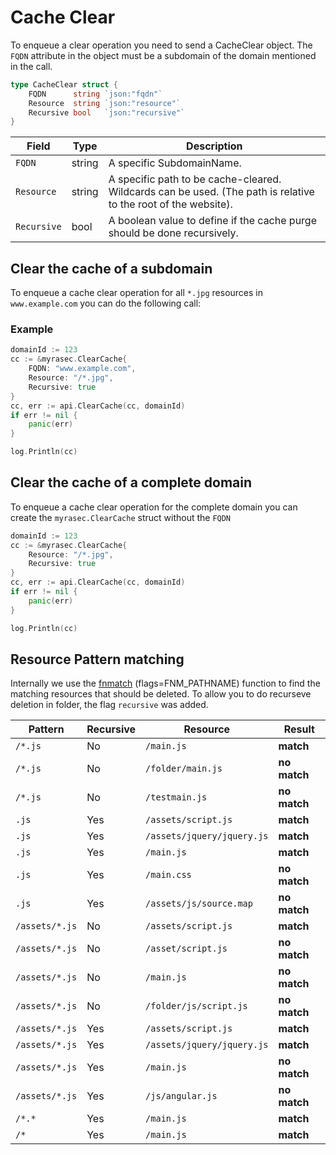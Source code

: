 # Cache Clear

To enqueue a clear operation you need to send a CacheClear object. The `FQDN` attribute in the object must be a subdomain of the domain mentioned in the call.

```go
type CacheClear struct {
    FQDN      string `json:"fqdn"`
    Resource  string `json:"resource"`
    Recursive bool   `json:"recursive"`
}
```
| Field | Type | Description|
|---|---|---|
| `FQDN` | string | A specific SubdomainName. |
| `Resource` | string | A specific path to be cache-cleared. Wildcards can be used. (The path is relative to the root of the website).|
| `Recursive` | bool |  A boolean value to define if the cache purge should be done recursively. |



## Clear the cache of a subdomain
To enqueue a cache clear operation for all `*.jpg` resources in `www.example.com` you can do the following call:

### Example
```go
domainId := 123
cc := &myrasec.ClearCache{
    FQDN: "www.example.com",
    Resource: "/*.jpg",
    Recursive: true
}
cc, err := api.ClearCache(cc, domainId)
if err != nil {
    panic(err)
}

log.Println(cc)
```

## Clear the cache of a complete domain
To enqueue a cache clear operation for the complete domain you can create the `myrasec.ClearCache` struct without the `FQDN`
```go
domainId := 123
cc := &myrasec.ClearCache{
    Resource: "/*.jpg",
    Recursive: true
}
cc, err := api.ClearCache(cc, domainId)
if err != nil {
    panic(err)
}

log.Println(cc)
```


## Resource Pattern matching
Internally we use the [fnmatch](https://man7.org/linux/man-pages/man3/fnmatch.3.html) (flags=FNM_PATHNAME) function to find the matching resources that should be deleted. To allow you to do recurseve deletion in folder, the flag `recursive` was added.

| Pattern | Recursive | Resource | Result |
|---|---|---|---|
| `/*.js` | No | `/main.js` | **match** |
| `/*.js` | No | `/folder/main.js` | **no match** |
| `/*.js` | No | `/testmain.js` | **no match** |
| `.js` | Yes | `/assets/script.js` | **match** |
| `.js` | Yes | `/assets/jquery/jquery.js` | **match** |
| `.js` | Yes | `/main.js` | **match** |
| `.js` | Yes | `/main.css` | **no match** |
| `.js` | Yes | `/assets/js/source.map` | **no match** |
| `/assets/*.js` | No | `/assets/script.js` | **match** |
| `/assets/*.js` | No | `/asset/script.js` | **no match** |
| `/assets/*.js` | No | `/main.js` | **no match** |
| `/assets/*.js` | No | `/folder/js/script.js` | **no match** |
| `/assets/*.js` | Yes | `/assets/script.js` | **match** |
| `/assets/*.js` | Yes | `/assets/jquery/jquery.js` | **match** |
| `/assets/*.js` | Yes | `/main.js` | **no match** |
| `/assets/*.js` | Yes | `/js/angular.js` | **no match** |
| `/*.*` | Yes | `/main.js` | **match** |
| `/*` | Yes | `/main.js` | **match** |
